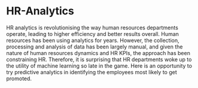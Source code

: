 # HR-Analytics

HR analytics is revolutionising the way human resources departments operate, leading to higher efficiency and better results overall. 
Human resources has been using analytics for years. However, the collection, processing and analysis of data has been largely manual, and 
given the nature of human resources dynamics and HR KPIs, the approach has been constraining HR. Therefore, it is surprising that HR 
departments woke up to the utility of machine learning so late in the game. Here is an opportunity to try predictive analytics in 
identifying the employees most likely to get promoted.
